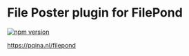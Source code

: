# File Poster plugin for FilePond

[![npm version](https://badge.fury.io/js/filepond-plugin-file-poster.svg)](https://badge.fury.io/js/filepond-plugin-file-poster)

https://pqina.nl/filepond
